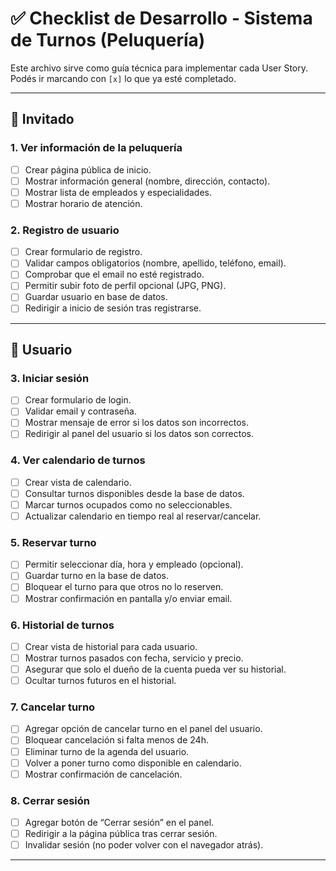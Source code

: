 # ✅ Checklist de Desarrollo - Sistema de Turnos (Peluquería)

Este archivo sirve como guía técnica para implementar cada User Story.  
Podés ir marcando con `[x]` lo que ya esté completado.  

---

## 👤 Invitado

### 1. Ver información de la peluquería
- [ ] Crear página pública de inicio.  
- [ ] Mostrar información general (nombre, dirección, contacto).  
- [ ] Mostrar lista de empleados y especialidades.  
- [ ] Mostrar horario de atención.  

### 2. Registro de usuario
- [ ] Crear formulario de registro.  
- [ ] Validar campos obligatorios (nombre, apellido, teléfono, email).  
- [ ] Comprobar que el email no esté registrado.  
- [ ] Permitir subir foto de perfil opcional (JPG, PNG).  
- [ ] Guardar usuario en base de datos.  
- [ ] Redirigir a inicio de sesión tras registrarse.  
---

## 👤 Usuario

### 3. Iniciar sesión
- [ ] Crear formulario de login.  
- [ ] Validar email y contraseña.  
- [ ] Mostrar mensaje de error si los datos son incorrectos.  
- [ ] Redirigir al panel del usuario si los datos son correctos.  

### 4. Ver calendario de turnos
- [ ] Crear vista de calendario.  
- [ ] Consultar turnos disponibles desde la base de datos.  
- [ ] Marcar turnos ocupados como no seleccionables.  
- [ ] Actualizar calendario en tiempo real al reservar/cancelar.  

### 5. Reservar turno
- [ ] Permitir seleccionar día, hora y empleado (opcional).  
- [ ] Guardar turno en la base de datos.  
- [ ] Bloquear el turno para que otros no lo reserven.  
- [ ] Mostrar confirmación en pantalla y/o enviar email.  

### 6. Historial de turnos
- [ ] Crear vista de historial para cada usuario.  
- [ ] Mostrar turnos pasados con fecha, servicio y precio.  
- [ ] Asegurar que solo el dueño de la cuenta pueda ver su historial.  
- [ ] Ocultar turnos futuros en el historial.  

### 7. Cancelar turno
- [ ] Agregar opción de cancelar turno en el panel del usuario.  
- [ ] Bloquear cancelación si falta menos de 24h.  
- [ ] Eliminar turno de la agenda del usuario.  
- [ ] Volver a poner turno como disponible en calendario.  
- [ ] Mostrar confirmación de cancelación.  

### 8. Cerrar sesión
- [ ] Agregar botón de “Cerrar sesión” en el panel.  
- [ ] Redirigir a la página pública tras cerrar sesión.  
- [ ] Invalidar sesión (no poder volver con el navegador atrás).  

---
